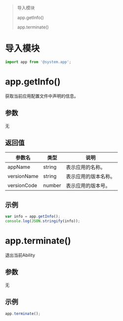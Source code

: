 >  导入模块
>
> app.getInfo()
>
> app.terminate()

# 导入模块

```javascript
import app from '@system.app';
```

# app.getInfo()

获取当前应用配置文件中声明的信息。 

## 参数

无

## 返回值

| 参数名      | 类型   | 说明                 |
| ----------- | ------ | -------------------- |
| appName     | string | 表示应用的名称。     |
| versionName | string | 表示应用的版本名称。 |
| versionCode | number | 表示应用的版本号。   |

## 示例

```javascript
var info = app.getInfo();
console.log(JSON.stringify(info));
```

# app.terminate()

退出当前Ability

## 参数

无

## 示例

```javascript
app.terminate();
```

